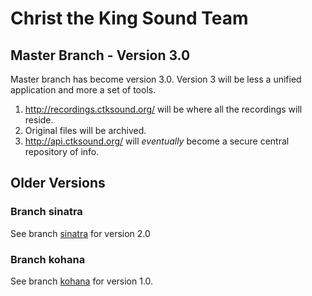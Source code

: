 Christ the King Sound Team
==========================

Master Branch - Version 3.0
---------------------------
Master branch has become version 3.0.  Version 3 will be less a unified application and more a set of tools.

1. http://recordings.ctksound.org/ will be where all the recordings will reside.
2. Original files will be archived.
3. http://api.ctksound.org/ will _eventually_ become a secure central repository of info.

Older Versions
--------------
### Branch sinatra
See branch [sinatra](https://github.com/dtedesigns/ctksound.org/tree/sinatra) for version 2.0


### Branch kohana
See branch [kohana](https://github.com/dtedesigns/ctksound.org/tree/kohana) for version 1.0.
